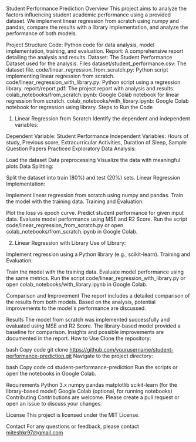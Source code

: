 Student Performance Prediction
Overview
This project aims to analyze the factors influencing student academic performance using a provided dataset. We implement linear regression from scratch using numpy and pandas, compare the results with a library implementation, and analyze the performance of both models.

Project Structure
Code: Python code for data analysis, model implementation, training, and evaluation.
Report: A comprehensive report detailing the analysis and results.
Dataset: The Student Performance Dataset used for the analysis.
Files
dataset/student_performance.csv: The dataset file.
code/linear_regression_from_scratch.py: Python script implementing linear regression from scratch.
code/linear_regression_with_library.py: Python script using a regression library.
report/report.pdf: The project report with analysis and results.
colab_notebooks/from_scratch.ipynb: Google Colab notebook for linear regression from scratch.
colab_notebooks/with_library.ipynb: Google Colab notebook for regression using library.
Steps to Run the Code
1. Linear Regression from Scratch
Identify the dependent and independent variables:

Dependent Variable: Student Performance
Independent Variables: Hours of study, Previous score, Extracurricular Activities, Duration of Sleep, Sample Question Papers Practiced
Exploratory Data Analysis:

Load the dataset
Data preprocessing
Visualize the data with meaningful plots
Data Splitting:

Split the dataset into train (80%) and test (20%) sets.
Linear Regression Implementation:

Implement linear regression from scratch using numpy and pandas.
Train the model with the training data.
Training and Evaluation:

Plot the loss vs epoch curve.
Predict student performance for given input data.
Evaluate model performance using MSE and R2 Score.
Run the script code/linear_regression_from_scratch.py or open colab_notebooks/from_scratch.ipynb in Google Colab.

2. Linear Regression with Library
Use of Library:

Implement regression using a Python library (e.g., scikit-learn).
Training and Evaluation:

Train the model with the training data.
Evaluate model performance using the same metrics.
Run the script code/linear_regression_with_library.py or open colab_notebooks/with_library.ipynb in Google Colab.

Comparison and Improvement
The report includes a detailed comparison of the results from both models. Based on the analysis, potential improvements to the model's performance are discussed.

Results
The model from scratch was implemented successfully and evaluated using MSE and R2 Score.
The library-based model provided a baseline for comparison.
Insights and possible improvements are documented in the report.
How to Use
Clone the repository:

bash
Copy code
git clone https://github.com/yourusername/student-performance-prediction.git
Navigate to the project directory:

bash
Copy code
cd student-performance-prediction
Run the scripts or open the notebooks in Google Colab.

Requirements
Python 3.x
numpy
pandas
matplotlib
scikit-learn (for the library-based model)
Google Colab (optional, for running notebooks)
Contributing
Contributions are welcome. Please create a pull request or open an issue to discuss your changes.

License
This project is licensed under the MIT License.

Contact
For any questions or feedback, please contact miteshkr97@gmail.com

